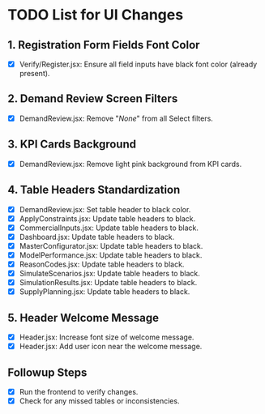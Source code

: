 # TODO List for UI Changes

## 1. Registration Form Fields Font Color
- [x] Verify/Register.jsx: Ensure all field inputs have black font color (already present).

## 2. Demand Review Screen Filters
- [x] DemandReview.jsx: Remove "<em>None</em>" from all Select filters.

## 3. KPI Cards Background
- [x] DemandReview.jsx: Remove light pink background from KPI cards.

## 4. Table Headers Standardization
- [x] DemandReview.jsx: Set table header to black color.
- [x] ApplyConstraints.jsx: Update table headers to black.
- [x] CommercialInputs.jsx: Update table headers to black.
- [x] Dashboard.jsx: Update table headers to black.
- [x] MasterConfigurator.jsx: Update table headers to black.
- [x] ModelPerformance.jsx: Update table headers to black.
- [x] ReasonCodes.jsx: Update table headers to black.
- [x] SimulateScenarios.jsx: Update table headers to black.
- [x] SimulationResults.jsx: Update table headers to black.
- [x] SupplyPlanning.jsx: Update table headers to black.

## 5. Header Welcome Message
- [x] Header.jsx: Increase font size of welcome message.
- [x] Header.jsx: Add user icon near the welcome message.

## Followup Steps
- [x] Run the frontend to verify changes.
- [x] Check for any missed tables or inconsistencies.
